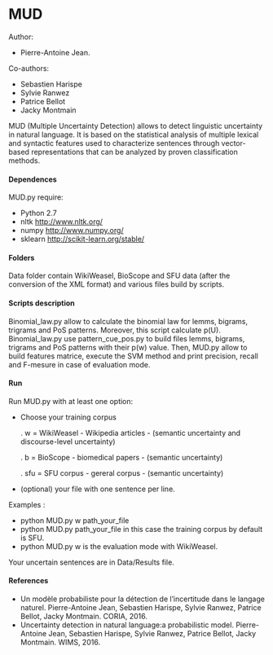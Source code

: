 # MUD

Author:
 + Pierre-Antoine Jean.
 
Co-authors:
 + Sebastien Harispe
 + Sylvie Ranwez
 + Patrice Bellot
 + Jacky Montmain

MUD (Multiple Uncertainty Detection) allows to detect linguistic uncertainty in natural language. It is based on the statistical analysis of multiple lexical and syntactic features used to characterize sentences through vector-based representations that can be analyzed by proven classification methods.

#### Dependences ####
MUD.py require:
 + Python 2.7
 + nltk http://www.nltk.org/
 + numpy http://www.numpy.org/
 + sklearn http://scikit-learn.org/stable/

#### Folders ####
Data folder contain WikiWeasel, BioScope and SFU data (after the conversion of the XML format) and various files build by scripts.

#### Scripts description ####
Binomial_law.py allow to calculate the binomial law for lemms, bigrams, trigrams and PoS patterns. Moreover, this script calculate p(U).
Binomial_law.py use pattern_cue_pos.py to build files lemms, bigrams, trigrams and PoS patterns with their p(w) value.
Then, MUD.py allow to build features matrice, execute the SVM method and print precision, recall and F-mesure in case of evaluation mode.

#### Run ####
Run MUD.py with at least one option:
 + Choose your training corpus
 
	. w = WikiWeasel - Wikipedia articles - (semantic uncertainty and discourse-level uncertainty)
 
	. b = BioScope - biomedical papers - (semantic uncertainty)

 	. sfu = SFU corpus - gereral corpus - (semantic uncertainty)
 + (optional) your file with one sentence per line.

Examples :
 + python MUD.py w path_your_file
 + python MUD.py path_your_file in this case the training corpus by default is SFU.
 + python MUD.py w is the evaluation mode with WikiWeasel.

Your uncertain sentences are in Data/Results file.

#### References ####
 + Un modèle probabiliste pour la détection de l’incertitude dans le langage naturel. Pierre-Antoine Jean, Sebastien Harispe, Sylvie Ranwez, Patrice Bellot, Jacky Montmain. CORIA, 2016.
 + Uncertainty detection in natural language:a probabilistic model. Pierre-Antoine Jean, Sebastien Harispe, Sylvie Ranwez, Patrice Bellot, Jacky Montmain. WIMS, 2016.

